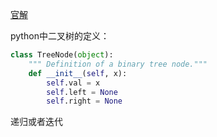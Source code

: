 [官解](https://leetcode-cn.com/problems/maximum-depth-of-binary-tree/solution/er-cha-shu-de-zui-da-shen-du-by-leetcode/)

python中二叉树的定义：

```python
class TreeNode(object):
    """ Definition of a binary tree node."""
    def __init__(self, x):
        self.val = x
        self.left = None
        self.right = None
```



递归或者迭代